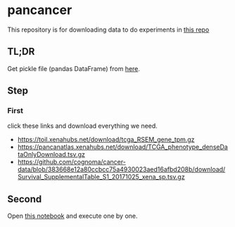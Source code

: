 # pancancer

This repository is for downloading data to do experiments in [this repo](https://github.com/guilopgar/GeneExpImgTL)


## TL;DR
Get pickle file (pandas DataFrame) from [here](https://github.com/matsutakk/pancancer/blob/main/pickled_data/).

## Step

### First
click these links and download everything we need.
- https://toil.xenahubs.net/download/tcga_RSEM_gene_tpm.gz
- https://pancanatlas.xenahubs.net/download/TCGA_phenotype_denseDataOnlyDownload.tsv.gz
- https://github.com/cognoma/cancer-data/blob/383668e12a80ccbcc75a4930023aed16afbd208b/download/Survival_SupplementalTable_S1_20171025_xena_sp.tsv.gz

## Second
Open [this notebook](https://github.com/matsutakk/pancancer/blob/main/pancancer.ipynb) and execute one by one.
